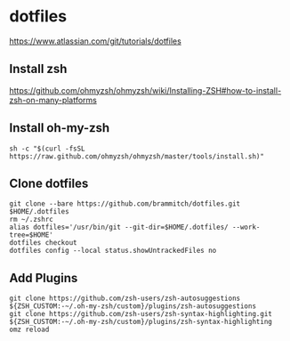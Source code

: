 # dotfiles
https://www.atlassian.com/git/tutorials/dotfiles

## Install zsh
https://github.com/ohmyzsh/ohmyzsh/wiki/Installing-ZSH#how-to-install-zsh-on-many-platforms


## Install oh-my-zsh
```
sh -c "$(curl -fsSL https://raw.github.com/ohmyzsh/ohmyzsh/master/tools/install.sh)"
```

## Clone dotfiles
```
git clone --bare https://github.com/brammitch/dotfiles.git $HOME/.dotfiles
rm ~/.zshrc
alias dotfiles='/usr/bin/git --git-dir=$HOME/.dotfiles/ --work-tree=$HOME'
dotfiles checkout
dotfiles config --local status.showUntrackedFiles no
```

## Add Plugins
```
git clone https://github.com/zsh-users/zsh-autosuggestions ${ZSH_CUSTOM:-~/.oh-my-zsh/custom}/plugins/zsh-autosuggestions
git clone https://github.com/zsh-users/zsh-syntax-highlighting.git ${ZSH_CUSTOM:-~/.oh-my-zsh/custom}/plugins/zsh-syntax-highlighting
omz reload
```
